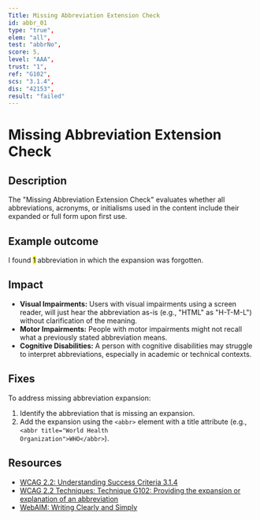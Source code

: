 ```yaml
---
Title: Missing Abbreviation Extension Check
id: abbr_01
type: "true",
elem: "all",
test: "abbrNo",
score: 5,
level: "AAA",
trust: "1",
ref: "G102",
scs: "3.1.4",
dis: "42153",
result: "failed"
---
```


# Missing Abbreviation Extension Check

## Description

The "Missing Abbreviation Extension Check" evaluates whether all abbreviations, acronyms, or initialisms used in the content include their expanded or full form upon first use.

## Example outcome

I found <mark>1</mark> abbreviation in which the expansion was forgotten.

## Impact

- **Visual Impairments:** Users with visual impairments using a screen reader, will just hear the abbreviation as-is (e.g., "HTML" as "H-T-M-L") without clarification of the meaning.
- **Motor Impairments:** People with motor impairments might not recall what a previously stated abbreviation means.
- **Cognitive Disabilities:** A person with cognitive disabilities may struggle to interpret abbreviations, especially in academic or technical contexts.

## Fixes

To address missing abbreviation expansion:

1. Identify the abbreviation that is missing an expansion.
2. Add the expansion using the <code>&lt;abbr&gt;</code> element with a title attribute (e.g., <code>&lt;abbr title="World Health Organization"&gt;WHO&lt;/abbr&gt;</code>).

## Resources

- [WCAG 2.2: Understanding Success Criteria 3.1.4](https://www.w3.org/WAI/WCAG22/Understanding/abbreviations.html)
- [WCAG 2.2 Techniques: Technique G102: Providing the expansion or explanation of an abbreviation](https://www.w3.org/WAI/WCAG22/Techniques/general/G102)
- [WebAIM: Writing Clearly and Simply](https://webaim.org/techniques/writing/)
